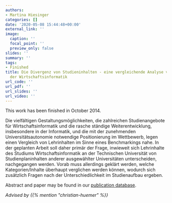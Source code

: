 ```yaml
---
authors:
- Martina Hiesinger
categories: []
date: '2020-05-08 15:44:48+00:00'
external_link: ''
image:
  caption: ''
  focal_point: ''
  preview_only: false
slides: ''
summary: ''
tags:
- Finished
title: Die Divergenz von Studieninhalten - eine vergleichende Analyse von Curricula
  der Wirtschaftsinformatik
url_code: ''
url_pdf: ''
url_slides: ''
url_video: ''
---
```


This work has been finished in October 2014.

Die vielfältigen Gestaltungsmöglichkeiten, die zahlreichen Studienangebote für Wirtschaftsinformatik und die rasche ständige Weiterentwicklung, insbesondere in der Informatik, und die mit der zunehmenden Universitätsautonomie notwendige Positionierung im Wettbewerb, legen einen Vergleich von Lehrinhalten im Sinne eines Benchmarkings nahe. In der geplanten Arbeit soll daher primär der Frage, inwieweit sich Lehrinhalte des Studiums Wirtschaftsinformatik an der Technischen Universität von Studienplaninhalten anderer ausgewählter Universitäten unterscheiden, nachgegangen werden. Vorab muss allerdings geklärt werden, welche Kategorien/Inhalte überhaupt verglichen werden können, wodurch sich zusätzlich Fragen nach der Unterschiedlichkeit im Studienaufbau ergeben.

Abstract and paper may be found in our <a class="external" href="http://publik.tuwien.ac.at/showentry.php?ID=247866&amp;lang=2">publication database</a>.

*Advised by {{% mention "christian-huemer" %}}*